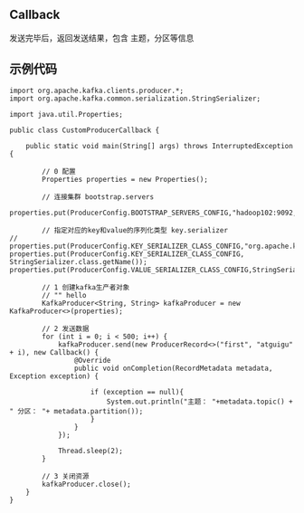 Callback
---

发送完毕后，返回发送结果，包含 主题，分区等信息

示例代码
---

    import org.apache.kafka.clients.producer.*;
    import org.apache.kafka.common.serialization.StringSerializer;
    
    import java.util.Properties;
    
    public class CustomProducerCallback {
    
        public static void main(String[] args) throws InterruptedException {
    
            // 0 配置
            Properties properties = new Properties();
    
            // 连接集群 bootstrap.servers
            properties.put(ProducerConfig.BOOTSTRAP_SERVERS_CONFIG,"hadoop102:9092,hadoop103:9092");
    
            // 指定对应的key和value的序列化类型 key.serializer
    //        properties.put(ProducerConfig.KEY_SERIALIZER_CLASS_CONFIG,"org.apache.kafka.common.serialization.StringSerializer");
    properties.put(ProducerConfig.KEY_SERIALIZER_CLASS_CONFIG, StringSerializer.class.getName());
    properties.put(ProducerConfig.VALUE_SERIALIZER_CLASS_CONFIG,StringSerializer.class.getName());
    
            // 1 创建kafka生产者对象
            // "" hello
            KafkaProducer<String, String> kafkaProducer = new KafkaProducer<>(properties);
    
            // 2 发送数据
            for (int i = 0; i < 500; i++) {
                kafkaProducer.send(new ProducerRecord<>("first", "atguigu" + i), new Callback() {
                    @Override
                    public void onCompletion(RecordMetadata metadata, Exception exception) {
    
                        if (exception == null){
                            System.out.println("主题： "+metadata.topic() + " 分区： "+ metadata.partition());
                        }
                    }
                });
    
                Thread.sleep(2);
            }
    
            // 3 关闭资源
            kafkaProducer.close();
        }
    }